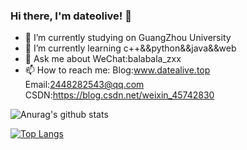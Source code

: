 ### Hi there, I'm dateolive! 👋

- 🔭 I’m currently studying on GuangZhou University
- 🌱 I’m currently learning c++&&python&&java&&web
- 💬 Ask me about WeChat:balabala_zxx
- 📫 How to reach me: Blog:www.datealive.top  Email:2448282543@qq.com CSDN:https://blog.csdn.net/weixin_45742830


![Anurag's github stats](https://github-readme-stats.vercel.app/api?username=dateolive&show_icons=true&theme=tokyonight)


[![Top Langs](https://github-readme-stats.vercel.app/api/top-langs/?username=dateolive)](https://github.com/anuraghazra/github-readme-stats)
